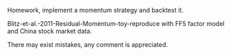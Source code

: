 Homework, implement a momentum strategy and backtest it.

Blitz-et-al.-2011-Residual-Momentum-toy-reproduce with FF5 factor model and China stock market data.

There may exist mistakes, any comment is appreciated.
